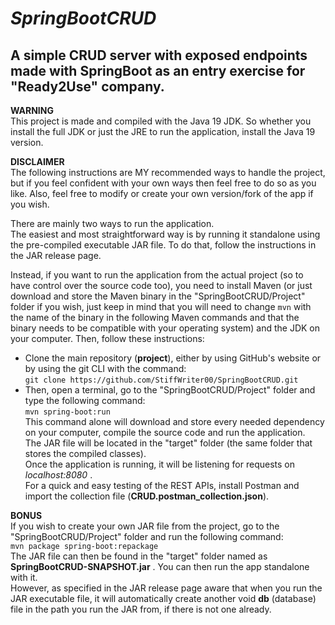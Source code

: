 # ***SpringBootCRUD***
## A simple CRUD server with exposed endpoints made with SpringBoot as an entry exercise for "Ready2Use" company.

**WARNING**<br>
This project is made and compiled with the Java 19 JDK. So whether you install the full JDK or just the JRE to run the application, install the Java 19 version.

**DISCLAIMER**<br>
The following instructions are MY recommended ways to handle the project, but if you feel confident with your own ways then feel free to do so as you like.
Also, feel free to modify or create your own version/fork of the app if you wish.

There are mainly two ways to run the application.<br>
The easiest and most straightforward way is by running it standalone using the pre-compiled executable JAR file.
To do that, follow the instructions in the JAR release page.

Instead, if you want to run the application from the actual project (so to have control over the source code too), you need to install Maven (or just download and store the Maven binary in the "SpringBootCRUD/Project" folder if you wish, just keep in mind that you will need to change `mvn` with the name of the binary in the following Maven commands and that the binary needs to be compatible with your operating system) and the JDK on your computer.
Then, follow these instructions:<br>
- Clone the main repository (**project**), either by using GitHub's website or by using the git CLI with the command:<br>
``git clone https://github.com/StiffWriter00/SpringBootCRUD.git``<br>
- Then, open a terminal, go to the "SpringBootCRUD/Project" folder and type the following command:<br>
``mvn spring-boot:run``<br>
This command alone will download and store every needed dependency on your computer, compile the source code and run the application.<br>
The JAR file will be located in the "target" folder (the same folder that stores the compiled classes).<br>
Once the application is running, it will be listening for requests on *localhost:8080* .<br>
For a quick and easy testing of the REST APIs, install Postman and import the collection file (**CRUD.postman_collection.json**).

**BONUS**<br>
If you wish to create your own JAR file from the project, go to the "SpringBootCRUD/Project" folder and run the following command:<br>
`mvn package spring-boot:repackage`<br>
The JAR file can then be found in the "target" folder named as **SpringBootCRUD-SNAPSHOT.jar** .
You can then run the app standalone with it.<br>
However, as specified in the JAR release page aware that when you run the JAR executable file, it will automatically create another void **db** (database) file in the path you run the JAR from, if there is not one already.
